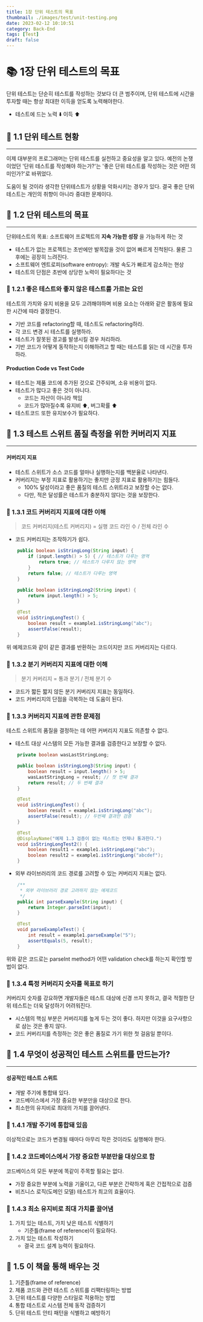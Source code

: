```yaml
---
title: 1장 단위 테스트의 목표
thumbnail: ./images/test/unit-testing.png
date: 2023-02-12 10:10:51
category: Back-End
tags: [Test]
draft: false
---
```


# 📚 1장 단위 테스트의 목표

단위 테스트는 단순히 테스트를 작성하는 것보다 더 큰 범주이며, 단위 테스트에 시간을 투자할 때는 항상 최대한 이득을 얻도록 노력해야한다.
- 테스트에 드는 노력 ⬇️ 이득 ⬆️

## 📖 1.1 단위 테스트 현황
___
이제 대부분의 프로그래머는 단위 테스트를 실천하고 중요성을 알고 있다.
예전의 논쟁이었던 '단위 테스트를 작성해야 하는가?'는 '좋은 단위 테스트를 작성하는 것은 어떤 의미인가?'로 바뀌었다.

도움이 될 것이라 생각한 단위테스트가 상황을 악화시키는 경우가 있다. 결국 좋은 단위테스트는 개인의 취향이 아니라 중대한 문제이다.

## 📖 1.2 단위 테스트의 목표
___
단위테스트의 목표: 소프트웨어 프로젝트의 __지속 가능한 성장__ 을 가능하게 하는 것
- 테스트가 없는 프로젝트는 초반에만 발목잡을 것이 없어 빠르게 진척된다. 물론 그 후에는 굉장히 느려진다.
- 소프트웨어 엔트로피(software entropy): 개발 속도가 빠르게 감소하는 현상
- 테스트의 단점은 초반에 상당한 노력이 필요하다는 것

### 🔖 1.2.1 좋은 테스트와 좋지 않은 테스트를 가르는 요인
테스트의 가치와 유지 비용을 모두 고려해야하며 비용 요소는 아래와 같은 활동에 필요한 시간에 따라 결정한다.
- 기반 코드를 refactoring할 때, 테스트도 refactoring하라.
- 각 코드 변경 시 테스트를 실행하라.
- 테스트가 잘못된 경고를 발생시킬 경우 처리하라.
- 기반 코드가 어떻게 동작하는지 이해하려고 할 때는 테스트를 읽는 데 시간을 투자하라.

#### Production Code vs Test Code
- 테스트는 제품 코드에 추가된 것으로 간주되며, 소유 비용이 없다.
- 테스트가 많다고 좋은 것이 아니다.
    - 코드는 자산이 아니라 책임
    - 코드가 많아질수록 유지비 ⬆️, 버그확률 ⬆️
- 테스트코드 또한 유지보수가 필요하다.

## 📖 1.3 테스트 스위트 품질 측정을 위한 커버리지 지표
___
#### 커버리지 지표
- 테스트 스위트가 소스 코드를 얼마나 실행하는지를 백분율로 나타낸다.
- 커버리지는 부정 지표로 활용하기는 좋지만 긍정 지표로 활용하기는 힘들다.
    - 100% 달성이라고 좋은 품질의 테스트 스위트라고 보장할 수는 없다.
    - 다만, 적은 달성률은 테스트가 충분하지 않다는 것을 보장한다.

### 🔖 1.3.1 코드 커버리지 지표에 대한 이해
> 코드 커버리지(테스트 커버리지) = 실행 코드 라인 수 / 전체 라인 수
- 코드 커버리지는 조작하기가 쉽다.

```java
    public boolean isStringLong(String input) {
        if (input.length() > 5) { // 테스트가 다루는 영역
            return true; // 테스트가 다루지 않는 영역
        }
        return false; // 테스트가 다루는 영역
    }
```
```java
    public boolean isStringLong2(String input) {
        return input.length() > 5;
    }
```
```java
    @Test
    void isStringLongTest() {
        boolean result = example1.isStringLong("abc");
        assertFalse(result);
    }
```

위 예제코드와 같이 같은 결과를 반환하는 코드이지만 코드 커버리지는 다르다.

### 🔖 1.3.2 분기 커버리지 지표에 대한 이해
> 분기 커버리지 = 통과 분기 / 전체 분기 수

- 코드가 짧든 짧지 않든 분기 커버리지 지표는 동일하다.
- 코드 커버리지의 단점을 극복하는 데 도움이 된다.

### 🔖 1.3.3 커버리지 지표에 관한 문제점
테스트 스위트의 품질을 결정하는 데 어떤 커버리지 지표도 의존할 수 없다.
- 테스트 대상 시스템의 모든 가능한 결과를 검증한다고 보장할 수 없다.
```java
    private boolean wasLastStringLong;

    public boolean isStringLong3(String input) {
        boolean result = input.length() > 5;
        wasLastStringLong = result; // 첫 번째 결과
        return result; // 두 번째 결과
    }

    @Test
    void isStringLongTest() {
        boolean result = example1.isStringLong("abc");
        assertFalse(result); // 두번째 결과만 검증
    }

    @Test
    @DisplayName("예제 1.3 검증이 없는 테스트는 언제나 통과한다.")
    void isStringLongTest2() {
        boolean result1 = example1.isStringLong("abc");
        boolean result2 = example1.isStringLong("abcdef");
    }
```
- 외부 라이브러리의 코드 경로를 고려할 수 있는 커버리지 지표는 없다.
```java
    /**
     * 외부 라이브러리 경로 고려하지 않는 예제코드
     */
    public int parseExample(String input) {
        return Integer.parseInt(input);
    }

    @Test
    void parseExampleTest() {
        int result = example1.parseExample("5");
        assertEquals(5, result);
    }
```
위와 같은 코드로는 parseInt method가 어떤 validation check를 하는지 확인할 방법이 없다.

### 🔖 1.3.4 특정 커버리지 숫자를 목표로 하기
커버리지 숫자를 강요하면 개발자들은 테스트 대상에 신경 쓰지 못하고, 결국 적절한 단위 테스트는 더욱 달성하기 어려워진다.
- 시스템의 핵심 부분은 커버리지를 높게 두는 것이 좋다. 하지만 이것을 요구사항으로 삼는 것은 좋지 않다.
- 코드 커버리지를 측정하는 것은 좋은 품질로 가기 위한 첫 걸음일 뿐이다.

## 📖 1.4 무엇이 성공적인 테스트 스위트를 만드는가?
___
#### 성공적인 테스트 스위트
- 개발 주기에 통합돼 있다.
- 코드베이스에서 가장 중요한 부분만을 대상으로 한다.
- 최소한의 유지비로 최대의 가치를 끌어낸다.

### 🔖 1.4.1 개발 주기에 통합돼 있음
이상적으로는 코드가 변경될 때마다 아무리 작은 것이라도 실행해야 한다.

### 🔖 1.4.2 코드베이스에서 가장 중요한 부분만을 대상으로 함
코드베이스의 모든 부분에 똑같이 주목할 필요는 없다.
- 가장 중요한 부분에 노력을 기울이고, 다른 부분은 간략하게 혹은 간접적으로 검증
- 비즈니스 로직(도메인 모델) 테스트가 최고의 효율이다.

### 🔖 1.4.3 최소 유지비로 최대 가치를 끌어냄
1. 가치 있는 테스트, 가치 낮은 테스트 식별하기
    - 기준틀(frame of reference)이 필요하다.
2. 가치 있는 테스트 작성하기
    - 결국 코드 설계 능력이 필요하다.

## 📖 1.5 이 책을 통해 배우는 것
1. 기준틀(frame of reference)
2. 제품 코드와 관련 테스트 스위트를 리팩터링하는 방법
3. 단위 테스트를 다양한 스타일로 적용하는 방법
4. 통합 테스트로 시스템 전체 동작 검증하기
5. 단위 테스트 안티 패턴을 식별하고 예방하기